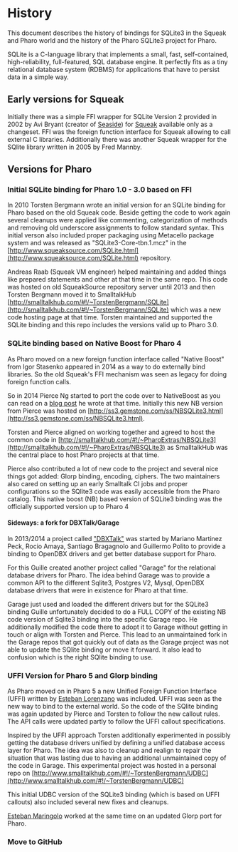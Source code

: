 # History

This document describes the history of bindings for SQLite3 in the Squeak and Pharo world and the history of the Pharo SQLite3 project for Pharo.

SQLite is a C-language library that implements a small, fast, self-contained, high-reliability, full-featured, SQL database engine. It perfectly fits as a tiny relational database system (RDBMS) for applications that have to persist data in a simple way.

## Early versions for Squeak

Initially there was a simple FFI wrapper for SQLite Version 2 provided in 2002 by Avi Bryant (creator of [Seaside](http://www.seaside.st)) for [Squeak](http://www.squeak.org) available only as a changeset. FFI was the foreign function interface for Squeak allowing to call external C libraries. Additionally there was another Squeak wrapper for the SQlite library written in 2005 by Fred Mannby.

## Versions for Pharo

### Initial SQLite binding for Pharo 1.0 - 3.0 based on FFI

In 2010 Torsten Bergmann wrote an initial version for an SQLite binding for Pharo based on the old Squeak code. Beside getting the code to work again several cleanups were applied like commenting, categorization of methods and removing old underscore assignments to follow standard syntax. This initial verson also included proper packaging using Metacello package system and was released as "SQLite3-Core-tbn.1.mcz" in the [http://www.squeaksource.com/SQLite.html](http://www.squeaksource.com/SQLite.html) repository.

Andreas Raab (Squeak VM engineer) helped maintaining and added things like prepared statements and other at that time in the same repo.
This code was hosted on old SqueakSource repository server until 2013 and then Torsten Bergmann moved it to SmalltalkHub [http://smalltalkhub.com/#!/~TorstenBergmann/SQLite](http://smalltalkhub.com/#!/~TorstenBergmann/SQLite) which was a new code hosting page at that time. Torsten maintained and supported the SQLite binding and this repo includes the versions valid up to Pharo 3.0.

### SQLite binding based on Native Boost for Pharo 4

As Pharo moved on a new foreign function interface called "Native Boost" from Igor Stasenko appeared in 2014 as a way to do externally bind libraries. So the old Squeak's FFI mechanism was seen as legacy for doing foreign function calls.

So in 2014 Pierce Ng started to port the code over to NativeBoost as you can read on a [blog post](https://www.samadhiweb.com/blog/2014.03.01.nbsqlite3.html) he wrote at that time. Initially this new NB version from Pierce was hosted on [http://ss3.gemstone.com/ss/NBSQLite3.html](http://ss3.gemstone.com/ss/NBSQLite3.html).

Torsten and Pierce aligned on working together and agreed to host the common code in [http://smalltalkhub.com/#!/~PharoExtras/NBSQLite3](http://smalltalkhub.com/#!/~PharoExtras/NBSQLite3) as SmalltalkHub was the central place to host Pharo projects at that time.

Pierce also contributed a lot of new code to the project and several nice things got added: Glorp binding, encoding, ciphers. The two maintainers also cared on setting up an early Smalltalk CI jobs and proper configurations so the SQlite3 code was easily accessible from the Pharo catalog.
This native boost (NB) based version of SQLite3 binding was the officially supported version up to Pharo 4

#### Sideways: a fork for DBXTalk/Garage 
In 2013/2014 a project called ["DBXTalk"](https://guillep.github.io/DBXTalk) was started by Mariano Martinez Peck, Rocio Amaya, Santiago Bragagnolo and Guillermo Polito to provide a binding to OpenDBX drivers and get better database support for Pharo. 

For this Guille created another project called "Garage" for the relational database drivers for Pharo. The idea behind Garage was to provide a common API to the different Sqlite3, Postgres V2, Mysql, OpenDBX database drivers that were in existence for Pharo at that time. 

Garage just used and loaded the different drivers but for the SQLite3 binding Guille unfortunately decided to do a FULL COPY of the existing NB code version of Sqlite3 binding into the specific Garage repo. He additionally modified the code there to adopt it to Garage without getting in touch or align with Torsten and Pierce. This lead to an unmaintained fork in the Garage repos that got quickly out of data as the Garage project was not able to update the SQlite binding or move it forward. It also lead to confusion which is the right SQlite binding to use.

### UFFI Version for Pharo 5 and Glorp binding

As Pharo moved on in Pharo 5 a new Unified Foreign Function Interface (UFFI) written by [Esteban Lorenzano](https://github.com/estebanlm) was included. UFFI was seen as the new way to bind to the external world. So the code of the SQlite binding was again updated by Pierce and Torsten to follow the new callout rules. The API calls were updated partly to follow the UFFI callout specifications.

Inspired by the UFFI approach Torsten additionally experimented in possibly getting the database drivers unified by defining a unified database access layer for Pharo. The idea was also to cleanup and realign to repair the situation that was lasting due to having an additional unmaintained copy of the code in Garage. This experimental project was hosted in a personal repo on  [http://www.smalltalkhub.com/#!/~TorstenBergmann/UDBC](http://www.smalltalkhub.com/#!/~TorstenBergmann/UDBC)

This initial UDBC version of the SQLite3 binding (which is based on UFFI callouts) also included several new fixes and cleanups.

[Esteban Maringolo](https://github.com/eMaringolo) worked at the same time on an updated Glorp port for Pharo. 

### Move to GitHub

